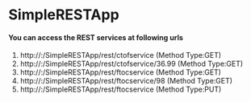 # SimpleRESTApp
#### You can access the REST services at following urls
1. http://<server-host>:<server-port>/SimpleRESTApp/rest/ctofservice      (Method Type:GET)
2. http://<server-host>:<server-port>/SimpleRESTApp/rest/ctofservice/36.99      (Method Type:GET)
3. http://<server-host>:<server-port>/SimpleRESTApp/rest/ftocservice      (Method Type:GET)
4. http://<server-host>:<server-port>/SimpleRESTApp/rest/ftocservice/98     (Method Type:GET)
5. http://<server-host>:<server-port>/SimpleRESTApp/rest/ftocservice      (Method Type:PUT)
